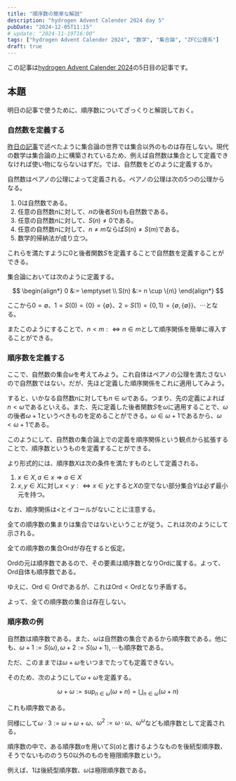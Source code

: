 ```yaml
---
title: "順序数の簡単な解説"
description: "hydrogen Advent Calender 2024 day 5"
pubDate: "2024-12-05T11:15"
# update: "2024-11-19T16:00"
tags: ["hydrogen Advent Calender 2024", "数学", "集合論", "ZFC公理系"]
draft: true
---
```


この記事は[hydrogen Advent Calender 2024](https://adventar.org/calendars/10672)の5日目の記事です。

## 本題

明日の記事で使うために、順序数についてざっくりと解説しておく。

### 自然数を定義する

[昨日の記事](../zfc-axioms/)で述べたように集合論の世界では集合以外のものは存在しない。現代の数学は集合論の上に構築されているため、例えば自然数は集合として定義できなければ使い物にならないはずだ。では、自然数をどのように定義するか。

自然数はペアノの公理によって定義される。ペアノの公理は次の5つの公理からなる。

1. $0$は自然数である。
2. 任意の自然数$n$に対して、$n$の後者$S(n)$も自然数である。
3. 任意の自然数$n$に対して、$S(n)\neq0$である。
4. 任意の自然数$n$に対して、$n\neq m$ならば$S(n)\neq S(m)$である。
5. 数学的帰納法が成り立つ。

これらを満たすように$0$と後者関数$S$を定義することで自然数を定義することができる。

集合論においては次のように定義する。

$$
\begin{align*}
0 &:= \emptyset \\
S(n) &:= n \cup \{n\}
\end{align*}
$$

ここから$0=\emptyset$、$1=S(0)=\{0\}=\{\emptyset\}$、$2=S(1)=\{0,1\}=\{\emptyset,\{\emptyset\}\}$、$\cdots$となる。

またこのようにすることで、$n<m:\Leftrightarrow n\in m$として順序関係を簡単に導入することができる。

### 順序数を定義する

ここで、自然数の集合$\omega$を考えてみよう。これ自体はペアノの公理を満たさないので自然数ではない。だが、先ほど定義した順序関係をこれに適用してみよう。

すると、いかなる自然数$n$に対しても$n\in\omega$である。つまり、先の定義によれば$n<\omega$であるといえる。また、先に定義した後者関数$S$を$\omega$に適用することで、$\omega$の後者$\omega+1$というべきものを定めることができる。$\omega\in\omega+1$であるから、$\omega<\omega+1$である。

このようにして、自然数の集合論上での定義を順序関係という観点から拡張することで、順序数というものを定義することができる。

より形式的には、順序数$X$は次の条件を満たすものとして定義される。

1. $x\in X,a \in x\Rightarrow a\in X$
2. $x,y\in X$に対し$x<y :\Leftrightarrow x\in y$とすると$X$の空でない部分集合$Y$は必ず最小元を持つ。

なお、順序関係は$<$とイコールがないことに注意する。

全ての順序数の集まりは集合ではないということが従う。これは次のようにして示される。

全ての順序数の集合$\mathrm{Ord}$が存在すると仮定。

$\mathrm{Ord}$の元は順序数であるので、その要素は順序数となり$\mathrm{Ord}$に属する。よって、$\mathrm{Ord}$自体も順序数である。

ゆえに、$\mathrm{Ord}\in\mathrm{Ord}$であるが、これは$\mathrm{Ord}<\mathrm{Ord}$となり矛盾する。

よって、全ての順序数の集合は存在しない。

### 順序数の例

自然数は順序数である。また、$\omega$は自然数の集合であるから順序数である。他にも、$\omega+1:=S(\omega),\omega+2:=S(\omega+1),\cdots$も順序数である。

ただ、このままでは$\omega+\omega$をいつまでたっても定義できない。

そのため、次のようにして$\omega+\omega$を定義する。

$$
\omega+\omega:=\sup_{n\in\omega}(\omega+n)=\bigcup_{n\in\omega}(\omega+n)
$$

これも順序数である。

同様にして$\omega\cdot3:=\omega+\omega+\omega$、$\omega^2:=\omega\cdot\omega$、$\omega^{\omega}$なども順序数として定義される。

順序数の中で、ある順序数$\alpha$を用いて$S(\alpha)$と書けるようなものを後続型順序数、そうでないもののうち$0$以外のものを極限順序数という。

例えば、$1$は後続型順序数、$\omega$は極限順序数である。
